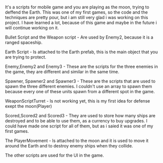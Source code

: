 ﻿It's a scripts for mobile game and you are playing as the moon, trying to deffend the Earth. 
This was one of my first games, so the code and the techniques are pretty pour, but i am still very glad i was working on this project.
I have learned a lot, because of this game and maybe in the future i will continue working on it.
 
Bullet Script and the Weapon script -
  Are used by Enemy2, because it is a ranged spaceship.

Earth Script - 
  Is attached to the Earth prefab, this is the main object that you are trying to protect.

Enemy,Enemy2 and Enemy3 -
  These are the scripts for the three enemies in the game, they are different and similar in the same time.

Spawner, Spawner2 and Spawner3 -
  These are the scripts that are used to spawn the three different enemies. I couldn't use an array to spawn them because every one of these units spawn from a 
different spot in the game.

WeaponScriptTurret -
  Is not working yet, this is my first idea for defense exept the moon(Player)

Scored,Scored2 and Scored3 -
  They are used to store how many ships are destroyed and to be able to use them, as a currency to buy upgrades.
  I could have made one script for all of them, but as i saied it was one of my first games.

The PlayerMovement -
  Is attached to the moon and it is used to move it around the Earth and to destroy enemy ships when they collide.

The other scripts are used for the UI in the game.

